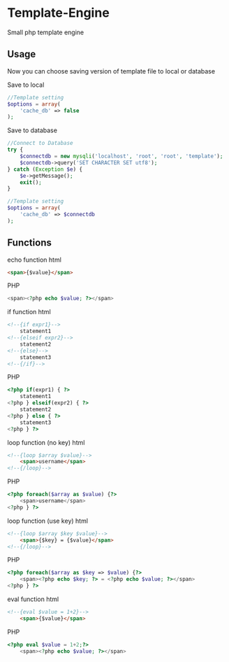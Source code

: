 # Template-Engine
Small php template engine

## Usage
Now you can choose saving version of template file to local or database  

Save to local
```php
//Template setting
$options = array(
    'cache_db' => false
);
```
Save to database
```php
//Connect to Database
try {
    $connectdb = new mysqli('localhost', 'root', 'root', 'template');
    $connectdb->query('SET CHARACTER SET utf8');
} catch (Exception $e) {
    $e->getMessage();
    exit();
}

//Template setting
$options = array(
    'cache_db' => $connectdb
);
```
## Functions
echo function
html
```html
<span>{$value}</span>
```
PHP
```php
<span><?php echo $value; ?></span>
```

if function
html
```html
<!--{if expr1}-->
    statement1
<!--{elseif expr2}-->
    statement2
<!--{else}-->
    statement3
<!--{/if}-->
```
PHP
```php
<?php if(expr1) { ?>
    statement1
<?php } elseif(expr2) { ?>
    statement2
<?php } else { ?>
    statement3
<?php } ?>
```

loop function (no key)
html
```html
<!--{loop $array $value}-->
    <span>username</span>
<!--{/loop}-->
```
PHP
```php
<?php foreach($array as $value) {?>
    <span>username</span>
<?php } ?>
```

loop function (use key)
html
```html
<!--{loop $array $key $value}-->
    <span>{$key} = {$value}</span>
<!--{/loop}-->
```
PHP
```php
<?php foreach($array as $key => $value) {?>
    <span><?php echo $key; ?> = <?php echo $value; ?></span>
<?php } ?>
```

eval function
html
```html
<!--{eval $value = 1+2}-->
    <span>{$value}</span>
```
PHP
```php
<?php eval $value = 1+2;?>
    <span><?php echo $value; ?></span>
```
